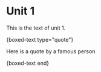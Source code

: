 # Unit 1

This is the text of unit 1.

{boxed-text type="quote"}

Here is a quote by a famous person

{boxed-text end}
